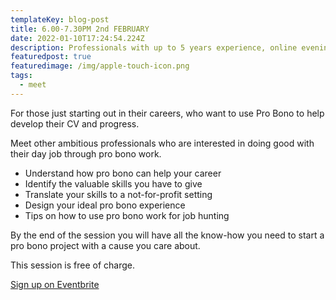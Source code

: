 ```yaml
---
templateKey: blog-post
title: 6.00-7.30PM 2nd FEBRUARY
date: 2022-01-10T17:24:54.224Z
description: Professionals with up to 5 years experience, online evening session.
featuredpost: true
featuredimage: /img/apple-touch-icon.png
tags:
  - meet
---
```

For those just starting out in their careers, who want to use Pro Bono to help develop their CV and progress.

Meet other ambitious professionals who are interested in doing good with their day job through pro bono work.

* Understand how pro bono can help your career 
* Identify the valuable skills you have to give
* Translate your skills to a not-for-profit setting
* Design your ideal pro bono experience
* Tips on how to use pro bono work for job hunting

By the end of the session you will have all the know-how you need to start a pro bono project with a cause you care about.

This session is free of charge.

[Sign up on Eventbrite](https://www.eventbrite.co.uk/e/235942920627)